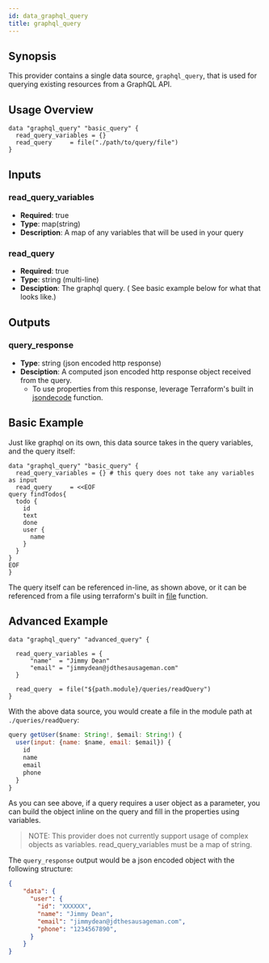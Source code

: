 ```yaml
---
id: data_graphql_query
title: graphql_query
---
```


## Synopsis
This provider contains a single data source, `graphql_query`, that is used for querying existing resources from a GraphQL API.

## Usage Overview
```hcl
data "graphql_query" "basic_query" {
  read_query_variables = {}
  read_query     = file("./path/to/query/file")
}
```

## Inputs

### read_query_variables
  - **Required**: true
  - **Type**: map(string)
  - **Description**: A map of any variables that will be used in your query

### read_query
  - **Required**: true
  - **Type**: string (multi-line)
  - **Desciption**: The graphql query. ( See basic example below for what that looks like.)

## Outputs

### query_response
  - **Type**: string (json encoded http response)
  - **Desciption**: A computed json encoded http response object received from the query.
    - To use properties from this response, leverage Terraform's built in [jsondecode](https://www.terraform.io/docs/configuration/functions/jsondecode.html) function.

## Basic Example

Just like graphql on its own, this data source takes in the query variables, and the query itself:
```hcl
data "graphql_query" "basic_query" {
  read_query_variables = {} # this query does not take any variables as input
  read_query     = <<EOF
query findTodos{
  todo {
    id
    text
    done
    user {
      name
    }
  }
}
EOF
}
```

The query itself can be referenced in-line, as shown above, or it can be referenced from a file using terraform's built in [file](https://www.terraform.io/docs/configuration/functions/file.html) function.

## Advanced Example

```hcl
data "graphql_query" "advanced_query" {

  read_query_variables = {
      "name"  = "Jimmy Dean"
      "email" = "jimmydean@jdthesausageman.com"
  }

  read_query  = file("${path.module}/queries/readQuery")
}
```

With the above data source, you would create a file in the module path at `./queries/readQuery`:
```javascript
query getUser($name: String!, $email: String!) {
  user(input: {name: $name, email: $email}) {
    id
    name
    email
    phone
  }
}
```

As you can see above, if a query requires a user object as a parameter, you can build the object inline on the query and fill in the properties using variables. 

> NOTE: This provider does not currently support usage of complex objects as variables. read_query_variables must be a map of string.

The `query_response` output would be a json encoded object with the following structure: 

```json
{
    "data": {
      "user": {
        "id": "XXXXXX",
        "name": "Jimmy Dean",
        "email": "jimmydean@jdthesausageman.com",
        "phone": "1234567890",
      }   
    }
}
```